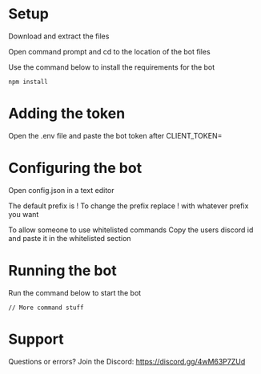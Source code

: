 # Setup

Download and extract the files

Open command prompt and cd to the location of the bot files

Use the command below to install the requirements for the bot
```
npm install
```

# Adding the token
Open the .env file and paste the bot token after CLIENT_TOKEN=

# Configuring the bot
Open config.json in a text editor

The default prefix is !
To change the prefix replace ! with whatever prefix you want

To allow someone to use whitelisted commands
Copy the users discord id and paste it in the whitelisted section

# Running the bot
Run the command below to start the bot
```
// More command stuff
```

# Support
Questions or errors?
Join the Discord: https://discord.gg/4wM63P7ZUd
